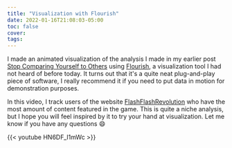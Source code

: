 ```yaml
---
title: "Visualization with Flourish"
date: 2022-01-16T21:08:03-05:00
toc: false
cover:
tags:
---
```


I made an animated visualization of the analysis I made in my earlier post [Stop Comparing Yourself to
Others](/posts/2022/01/stop-comparing-yourself-to-others/) using [Flourish](https://flourish.com), a visualization tool I had not
heard of before today. It turns out that it's a quite neat plug-and-play piece of software, I really recommend
it if you need to put data in motion for demonstration purposes.

In this video, I track users of the website [FlashFlashRevolution](https://flashflashrevolution.com) who have
the most amount of content featured in the game. This is quite a niche analysis, but I hope you will feel
inspired by it to try your hand at visualization. Let me know if you have any questions :smile:

{{< youtube HN6DF_I1mWc >}}
